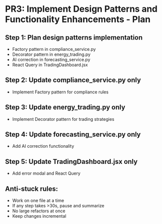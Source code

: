 # PR3: Implement Design Patterns and Functionality Enhancements - Plan

## Step 1: Plan design patterns implementation
- Factory pattern in compliance_service.py
- Decorator pattern in energy_trading.py
- AI correction in forecasting_service.py
- React Query in TradingDashboard.jsx

## Step 2: Update compliance_service.py only
- Implement Factory pattern for compliance rules

## Step 3: Update energy_trading.py only
- Implement Decorator pattern for trading strategies

## Step 4: Update forecasting_service.py only
- Add AI correction functionality

## Step 5: Update TradingDashboard.jsx only
- Add error modal and React Query

## Anti-stuck rules:
- Work on one file at a time
- If any step takes >30s, pause and summarize
- No large refactors at once
- Keep changes incremental
